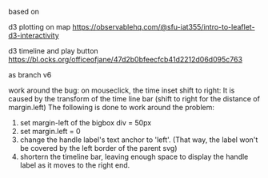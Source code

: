 based on 

d3 plotting on map
https://observablehq.com/@sfu-iat355/intro-to-leaflet-d3-interactivity


d3 timeline and play button
https://bl.ocks.org/officeofjane/47d2b0bfeecfcb41d2212d06d095c763


as branch v6

work around the bug: on mouseclick, the time inset shift to right:
It is caused by the transform of the time line bar (shift to right for the distance of margin.left)
The following is done to work around the problem:
1. set margin-left of the bigbox div =  50px
2. set margin.left = 0
3. change the handle label's text anchor to 'left'. (That way, the label won't be covered by the left border of the parent svg)
4. shortern the timeline bar, leaving enough space to display the handle label as it moves to the right end.



